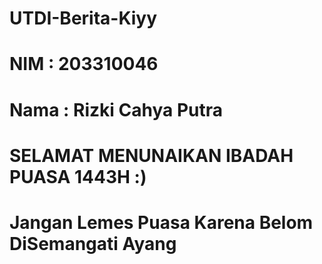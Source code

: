 # UTDI-Berita-Kiyy
# NIM : 203310046
# Nama  : Rizki Cahya Putra
# SELAMAT MENUNAIKAN IBADAH PUASA 1443H :)
# Jangan Lemes Puasa Karena Belom DiSemangati Ayang 
